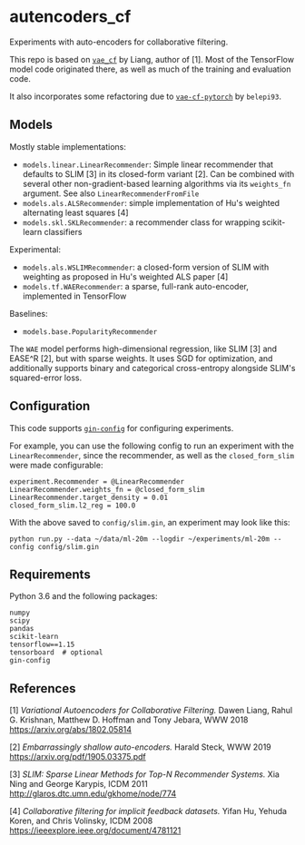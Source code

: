 # autencoders_cf

Experiments with auto-encoders for collaborative filtering.

This repo is based on [`vae_cf`](https://github.com/dawenl/vae_cf) by Liang, author of [1]. Most of the TensorFlow model code originated there, as well as much of the training and evaluation code.

It also incorporates some refactoring due to [`vae-cf-pytorch`](https://github.com/belepi93/vae-cf-pytorch) by `belepi93`.

## Models

Mostly stable implementations:
- `models.linear.LinearRecommender`: Simple linear recommender that defaults to SLIM [3] in its closed-form variant [2]. Can be combined with several other non-gradient-based learning algorithms via its `weights_fn` argument. See also `LinearRecommenderFromFile`
- `models.als.ALSRecommender`: simple implementation of Hu's weighted alternating least squares [4]
- `models.skl.SKLRecommender`: a recommender class for wrapping scikit-learn classifiers 

Experimental:
- `models.als.WSLIMRecommender`: a closed-form version of SLIM with weighting as proposed in Hu's weighted ALS paper [4]
- `models.tf.WAERecommender`: a sparse, full-rank auto-encoder, implemented in TensorFlow

Baselines:
- `models.base.PopularityRecommender`

The `WAE` model performs high-dimensional regression, like SLIM [3] and EASE^R [2], but with sparse weights. It uses SGD for optimization, and additionally supports binary and categorical cross-entropy alongside SLIM's squared-error loss.

## Configuration

This code supports [`gin-config`](https://github.com/google/gin-config/) for configuring experiments.

For example, you can use the following config to run an experiment with the `LinearRecommender`, since the recommender, as well as the `closed_form_slim` were made configurable:
```{python}
experiment.Recommender = @LinearRecommender
LinearRecommender.weights_fn = @closed_form_slim
LinearRecommender.target_density = 0.01
closed_form_slim.l2_reg = 100.0
```

With the above saved to `config/slim.gin`, an experiment may look like this:
```{bash}
python run.py --data ~/data/ml-20m --logdir ~/experiments/ml-20m --config config/slim.gin
```

## Requirements

Python 3.6 and the following packages:
```
numpy
scipy
pandas
scikit-learn
tensorflow==1.15
tensorboard  # optional
gin-config
```

## References

[1] *Variational Autoencoders for Collaborative Filtering.* Dawen Liang, Rahul G. Krishnan, Matthew D. Hoffman and Tony Jebara, WWW 2018
https://arxiv.org/abs/1802.05814

[2] *Embarrassingly shallow auto-encoders.* Harald Steck, WWW 2019
https://arxiv.org/pdf/1905.03375.pdf

[3] *SLIM: Sparse Linear Methods for Top-N Recommender Systems.* Xia Ning and George Karypis, ICDM 2011
http://glaros.dtc.umn.edu/gkhome/node/774

[4] *Collaborative filtering for implicit feedback datasets.* Yifan Hu, Yehuda Koren, and Chris Volinsky,  ICDM 2008
https://ieeexplore.ieee.org/document/4781121
